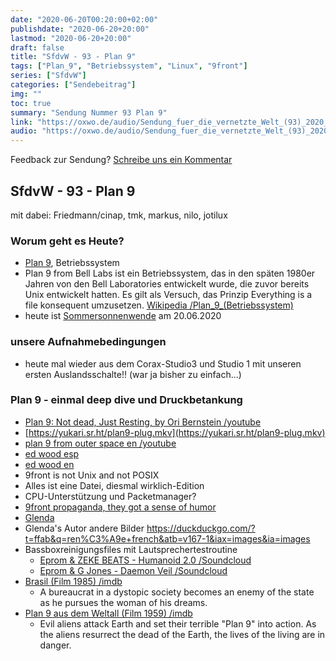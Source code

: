 ```yaml
---
date: "2020-06-20T00:20:00+02:00"
publishdate: "2020-06-20+20:00"
lastmod: "2020-06-20+20:00"
draft: false
title: "SfdvW - 93 - Plan 9"
tags: ["Plan_9", "Betriebssystem", "Linux", "9front"]
series: ["SfdvW"]
categories: ["Sendebeitrag"]
img: ""
toc: true
summary: "Sendung Nummer 93 Plan 9"
link: "https://oxwo.de/audio/Sendung_fuer_die_vernetzte_Welt_(93)_2020_06_20_Plan_9.mp3"
audio: "https://oxwo.de/audio/Sendung_fuer_die_vernetzte_Welt_(93)_2020_06_20_Plan_9.mp3"
---
```


<div align="center" id="example"></div>
<script src="https://cdn.podlove.org/web-player/embed.js"></script>

Feedback zur Sendung?
[Schreibe uns ein Kommentar](mailto:SfdvW@radiocorax.de)

## SfdvW - 93 - Plan 9
mit dabei: Friedmann/cinap, tmk, markus, nilo, jotilux

### Worum geht es Heute?
* [Plan 9](9p.io/plan9), Betriebssystem
* Plan 9 from Bell Labs ist ein Betriebssystem, das in den späten 1980er Jahren von den Bell Laboratories entwickelt wurde, die zuvor bereits Unix entwickelt hatten. Es gilt als Versuch, das Prinzip Everything is a file konsequent umzusetzen.   [Wikipedia /Plan_9_(Betriebssystem)](https://de.wikipedia.org/wiki/Plan_9_(Betriebssystem))
* heute ist [Sommersonnenwende](https://www.timeanddate.de/astronomie/sommersonnenwende) am 20.06.2020 

### unsere Aufnahmebedingungen
* heute mal wieder aus dem Corax-Studio3 und Studio 1 mit unseren ersten Auslandsschalte!! (war ja bisher zu einfach...)

### Plan 9 - einmal deep dive und Druckbetankung

* [Plan 9: Not dead, Just Resting, by Ori Bernstein /youtube](https://www.youtube.com/watch?v=6m3GuoaxRNM)
* [https://yukari.sr.ht/plan9-plug.mkv](https://yukari.sr.ht/plan9-plug.mkv)
* [plan 9 from outer space en /youtube](https://www.youtube.com/watch?v=jb6H14gVWjM)
* [ed wood esp](https://www.youtube.com/watch?v=zIPXydQUtOw)
* [ed wood en](https://www.youtube.com/watch?v=COt4SzyBzwA)
* 9front is not Unix and not POSIX
* Alles ist eine Datei, diesmal wirklich-Edition
* CPU-Unterstützung und Packetmanager?
* [9front propaganda, they got a sense of humor](http://9front.org/propaganda/)
* [Glenda](https://9p.io/plan9/glenda.html)
* Glenda's Autor andere Bilder https://duckduckgo.com/?t=ffab&q=ren%C3%A9e+french&atb=v167-1&iax=images&ia=images
* Bassboxreinigungsfiles mit Lautsprechertestroutine
	* [Eprom & ZEKE BEATS - Humanoid 2.0 /Soundcloud](https://soundcloud.com/divisionrecordings/eprom-zeke-beats-humanoid-2_0)
	* [Eprom & G Jones - Daemon Veil /Soundcloud](https://soundcloud.com/epromofficial/eprom-g-jones-daemon-veil-1)
* [Brasil (Film 1985) /imdb](https://www.imdb.com/title/tt0088846/)
	* A bureaucrat in a dystopic society becomes an enemy of the state as he pursues the woman of his dreams.
* [Plan 9 aus dem Weltall (Film 1959) /imdb](https://www.imdb.com/title/tt0052077/)
	* Evil aliens attack Earth and set their terrible "Plan 9" into action. As the aliens resurrect the dead of the Earth, the lives of the living are in danger. 

<script>
  podlovePlayer('#example', '/blog/sfdvw93.json');
</script>
